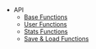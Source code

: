 
* API
  * [Base Functions](api_base.md)
  * [User Functions](api_user.md)
  * [Stats Functions](api_stats.md)
  * [Save & Load Functions](api_save_load.md)